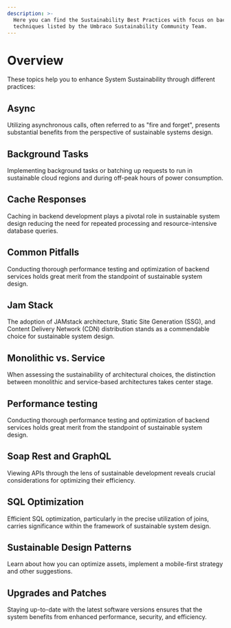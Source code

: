 ```yaml
---
description: >-
  Here you can find the Sustainability Best Practices with focus on backend
  techniques listed by the Umbraco Sustainability Community Team.
---
```


# Overview

These topics help you to enhance System Sustainability through different practices:

## Async

Utilizing asynchronous calls, often referred to as "fire and forget", presents substantial benefits from the perspective of sustainable systems design.

## Background Tasks

Implementing background tasks or batching up requests to run in sustainable cloud regions and during off-peak hours of power consumption.

## Cache Responses

Caching in backend development plays a pivotal role in sustainable system design reducing the need for repeated processing and resource-intensive database queries.

## Common Pitfalls

Conducting thorough performance testing and optimization of backend services holds great merit from the standpoint of sustainable system design.

## Jam Stack

The adoption of JAMstack architecture, Static Site Generation (SSG), and Content Delivery Network (CDN) distribution stands as a commendable choice for sustainable system design.

## Monolithic vs. Service

When assessing the sustainability of architectural choices, the distinction between monolithic and service-based architectures takes center stage.

## Performance testing

Conducting thorough performance testing and optimization of backend services holds great merit from the standpoint of sustainable system design.

## Soap Rest and GraphQL

Viewing APIs through the lens of sustainable development reveals crucial considerations for optimizing their efficiency.

## SQL Optimization

Efficient SQL optimization, particularly in the precise utilization of joins, carries significance within the framework of sustainable system design.

## Sustainable Design Patterns

Learn about how you can optimize assets, implement a mobile-first strategy and other suggestions.

## Upgrades and Patches

Staying up-to-date with the latest software versions ensures that the system benefits from enhanced performance, security, and efficiency.
